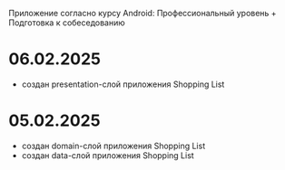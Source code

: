 Приложение согласно курсу Android: Профессиональный уровень + Подготовка к собеседованию

# 06.02.2025
- создан presentation-слой приложения Shopping List

# 05.02.2025
- создан domain-слой приложения Shopping List
- создан data-слой приложения Shopping List